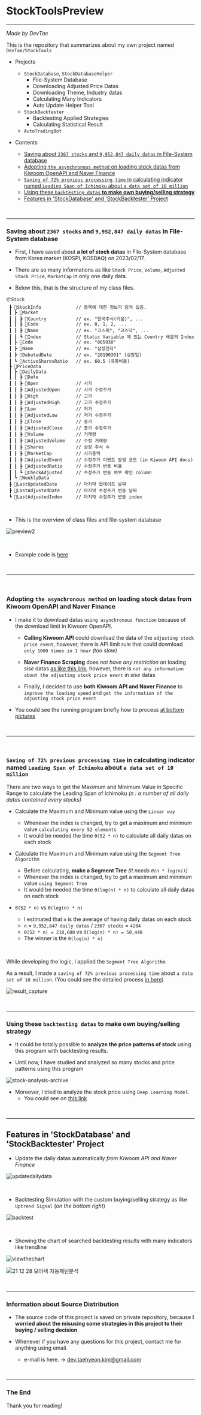 # StockToolsPreview
-----

*Made by DevTae*

This is the repository that summarizes about my own project named `DevTae/StockTools`

- Projects
  - `StockDatabase`, `StockDatabaseHelper`
    - File-System Database
    - Downloading Adjusted Price Datas
    - Downloading Theme, Industry datas
    - Calculating Many Indicators
    - Auto Update Helper Tool
  - `StockBacktester`
    - Backtesting Applied Strategies
    - Calculating Statistical Result
  - `AutoTradingBot`

- Contents
  - [Saving about `2367 stocks` and `9,952,847 daily datas` in File-System database](#saving-about-2367-stocks-and-9952847-daily-datas-in-file-system-database)
  - [Adopting `the asynchronous method` on loading stock datas from Kiwoom OpenAPI and Naver Finance](#adopting-the-asynchronous-method-on-loading-stock-datas-from-kiwoom-openapi-and-naver-finance)
  - [`Saving of 72% previous processing time` in calculating indicator named `Leading Span of Ichimoku` about `a data set of 10 million`](#saving-of-72-previous-processing-time-in-calculating-indicator-named-leading-span-of-ichimoku-about-a-data-set-of-10-million)
  - [Using these `backtesting datas` **to make own buying/selling strategy**](#using-these-backtesting-datas-to-make-own-buyingselling-strategy)
  - [Features in 'StockDatabase' and 'StockBacktester' Project](#features-in-stockdatabase-and-stockbacktester-project)

<br/>

-----

### Saving about `2367 stocks` and `9,952,847 daily datas` in File-System database

- First, I have saved about **a lot of stock datas** in File-System database from Korea market (KOSPI, KOSDAQ) on 2023/02/17.

- There are so many informations as like `Stock Price`, `Volume`, `Adjusted Stock Price`, `MarketCap` in only one daily data.

- Below this, that is the structure of my class files.

```
📦Stock
 ┣ 📂StockInfo             // 종목에 대한 정보가 담겨 있음.
 ┃ ┣ 📂Market
 ┃ ┃ ┣ 📜Country           // ex. "한국주식(키움)", ...
 ┃ ┃ ┣ 📜Code              // ex. 0, 1, 2, ...
 ┃ ┃ ┣ 📜Name              // ex. "코스피", "코스닥", ...
 ┃ ┃ ┗ 📜Index             // Static Variable 에 있는 Country 배열의 Index
 ┃ ┣ 📜Code                // ex. "005930"
 ┃ ┣ 📜Name                // ex. "삼성전자"
 ┃ ┣ 📜DebutedDate         // ex. "20190301" (상장일)
 ┃ ┗ 📜ActiveSharesRatio   // ex. 60.5 (유통비율)
 ┣ 📂PriceData
 ┃ ┣ 📂DailyData
 ┃ ┃ ┣ 📜Date
 ┃ ┃ ┣ 📜Open              // 시가
 ┃ ┃ ┣ 📜AdjustedOpen      // 시가 수정주가
 ┃ ┃ ┣ 📜High              // 고가
 ┃ ┃ ┣ 📜AdjustedHigh      // 고가 수정주가
 ┃ ┃ ┣ 📜Low               // 저가
 ┃ ┃ ┣ 📜AdjustedLow       // 저가 수정주가
 ┃ ┃ ┣ 📜Close             // 종가
 ┃ ┃ ┣ 📜AdjustedClose     // 종가 수정주가
 ┃ ┃ ┣ 📜Volume            // 거래량
 ┃ ┃ ┣ 📜AdjustedVolume    // 수정 거래량
 ┃ ┃ ┣ 📜Shares            // 상장 주식 수
 ┃ ┃ ┣ 📜MarketCap         // 시가총액
 ┃ ┃ ┣ 📜AdjustedEvent     // 수정주가 이벤트 발생 코드 (in Kiwoom API docs)
 ┃ ┃ ┣ 📜AdjustedRatio     // 수정주가 변동 비율
 ┃ ┃ ┗ 📜CheckAdjusted     // 수정주가 변동 여부 확인 column
 ┃ ┗ 📂WeeklyData
 ┣ 📜LastUpdatedDate       // 마지막 업데이트 날짜
 ┣ 📜LastAdjustedDate      // 마지막 수정주가 변동 날짜
 ┗ 📜LastAdjustedIndex     // 마지막 수정주가 변동 index
```

<br/>

- This is the overview of class files and file-system database

![preview2](https://user-images.githubusercontent.com/55177359/211186525-b162f5e3-0e1a-40c0-af47-057d6e3afd78.png)

<br/>

- Example code is [here](https://github.com/DevTae/StockDatabasePreview/blob/main/DownloadDailyDatas.md)

<br/>

-----

<br/>

### Adopting `the asynchronous method` on loading stock datas from Kiwoom OpenAPI and Naver Finance

- I make it to download datas `using asynchronous function` because of the download limit in Kiwoom OpenAPI.

  - **Calling Kiwoom API** could download the data of the `adjusting stock price event`, however, there is API limit rule that could download `only 1000 times in 1 hour` *(too slow)*
  
  - **Naver Finance Scraping** does *not have any restriction* on loading *sise* datas [as like this link](https://finance.naver.com/robots.txt), however, there is `not any information about the adjusting stock price event` in *sise* datas
  
  - Finally, I decided to use **both Kiwoom API and Naver Finance** to `improve the loading speed` and `get the information of the adjusting stock price event`

- You could see the running program briefly how to process [at bottom pictures](#features-in-stockdatabase-and-stockbacktester-project)

<br/>

-----

<br/>

### `Saving of 72% previous processing time` in calculating indicator named `Leading Span of Ichimoku` about `a data set of 10 million`

There are two ways to get the Maximum and Minimum Value in Specific Range to calculate the Leading Span of Ichimoku *(n : a number of all daily datas contained every stocks)*

  - Calculate the Maximum and Minimum value using the `Linear way`
    - Whenever the index is changed, try to get a maximum and minimum value `calculating every 52 elements`
    - It would be needed the time `Θ(52 * n)` to calculate all daily datas on each stock
  
  - Calculate the Maximum and Minimum value using the `Segment Tree Algorithm`
    - Before calculating, **make a Segment Tree** *(it needs `Θ(n * log(n))`)*
    - Whenever the index is changed, try to get a maximum and minimum value `using Segment Tree`
    - It would be needed the time `Θ(log(n) * n)` to calculate all daily datas on each stock
    
  - `Θ(52 * n)` vs `Θ(log(n) * n)`
    - I estimated that `n` is the average of having daily datas on each stock
    - `n` = `9,952,847 daily datas` / `2367 stocks` = `4204`
    - `Θ(52 * n) = 218,608` vs `Θ(log(n) * n) = 50,448`
    - The winner is the `Θ(log(n) * n)`

<br/>

While developing the logic, I applied the `Segment Tree Algorithm`.

As a result, I made a `saving of 72% previous processing time` about `a data set of 10 million`. (You could see the detailed process [in here](https://github.com/DevTae/StockDatabasePreview/blob/main/SegmentTreeAlgorithm.md))

![result_capture](https://user-images.githubusercontent.com/55177359/222949478-7207a194-ed74-4f76-9d83-62f5a7e43ca6.png)

<br/>

-----

### Using these `backtesting datas` **to make own buying/selling strategy**

- It could be totally possible to **analyze the price patterns of stock** using this program with backtesting results.

- Until now, I have studied and analyzed so many stocks and price patterns using this program

![stock-analysis-archive](https://user-images.githubusercontent.com/55177359/222942273-c536fc6c-b441-4672-9667-41a61b0d4110.png)

- Moreover, I tried to analyze the stock price using `Deep Learning Model`.
  - You could see on [this link](https://github.com/DevTae/StockPricePredictionPreview)

<br/>

-----

## Features in 'StockDatabase' and 'StockBacktester' Project

- Update the daily datas automatically *from Kiwoom API and Naver Finance*

![updatedailydata](https://user-images.githubusercontent.com/55177359/222940109-4bb442aa-9ebb-429b-a3f5-9500225dcd30.gif)

<br/>

- Backtesting Simulation with the custom buying/selling strategy as like `Uptrend Signal` (*on the bottom right*) 

![backtest](https://user-images.githubusercontent.com/55177359/222940351-1cef5cac-c554-4c6e-b07d-32591530f29f.gif)

<br/>

- Showing the chart of searched backtesting results with many indicators like trendline

![viewthechart](https://user-images.githubusercontent.com/55177359/222940379-a8a3c1b3-5ab4-4783-9026-75996ae861fa.gif)

![21 12 28 모아텍 자동패턴분석](https://github.com/DevTae/StockToolsPreview/assets/55177359/0a93f669-c543-4c64-995d-a2375571937b)

<br/>

-----

### Information about Source Distribution

- The source code of this project is saved on private repository, because **I worried about the misusing some strategies in this project to their buying / selling decision**.

- Whenever if you have any questions for this project, contact me for anything using email.
  - e-mail is here. → dev.taehyeon.kim@gmail.com

<br/>

-----

### The End

Thank you for reading!

